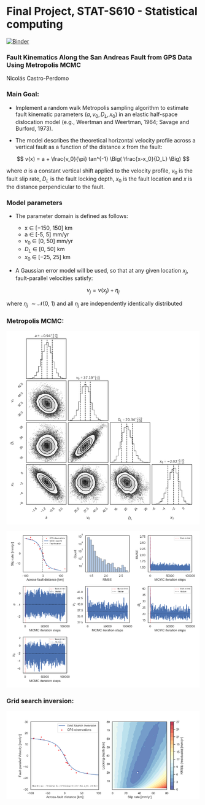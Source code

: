 # Final Project, STAT-S610 - Statistical computing
[![Binder](https://mybinder.org/badge_logo.svg)](https://mybinder.org/v2/gh/ncperdomo/Final_Project_STAT_610/0c9d0f1593db13f8fcb0b94efaff9050e3cb9135?urlpath=lab%2Ftree%2FFinal_Project_STAT610.ipynb)
### Fault Kinematics Along the San Andreas Fault from GPS Data Using Metropolis MCMC

Nicolás Castro-Perdomo

### Main Goal:
- Implement a random walk Metropolis sampling algorithm to estimate fault kinematic parameters $(a, v_0, D_L, x_0)$ in an elastic half-space dislocation model (e.g., Weertman and Weertman, 1964; Savage and Burford, 1973).

- The model describes the theoretical horizontal velocity profile across a vertical fault as a function of the distance $x$ from the fault:

$$
v(x) = a + \frac{v_0}{\pi} tan^{-1} \Big( \frac{x-x_0}{D_L} \Big)
$$

where $a$ is a constant vertical shift applied to the velocity profile, $v_0$ is the fault slip rate, $D_L$ is the fault locking depth, $x_0$ is the fault location and $x$ is the distance perpendicular to the fault.

### Model parameters

- The parameter domain is defined as follows:
    - x $\in$ [−150, 150] km
    - a $\in$ [-5, 5] mm/yr
    - $v_0$ $\in$ [0, 50] mm/yr
    - $D_L$ $\in$ [0, 50] km
    - $x_0$ $\in$ [−25, 25] km

- A Gaussian error model will be used, so that at any given location $x_j$, fault-parallel velocities satisfy:

$$
v_j = v(x_j) + \eta_j
$$

where $\eta_j$ $\sim\mathcal{N}$(0, 1) and all $\eta_j$ are independently identically distributed

### Metropolis MCMC:

![Metropolis_MCMC_Results1](figures/corner_plot.png)

![Metropolis_MCMC_Results2](figures/MCMC_results.png)

### Grid search inversion:

![Metropolis_MCMC_Results2](figures/grid_search.png)
